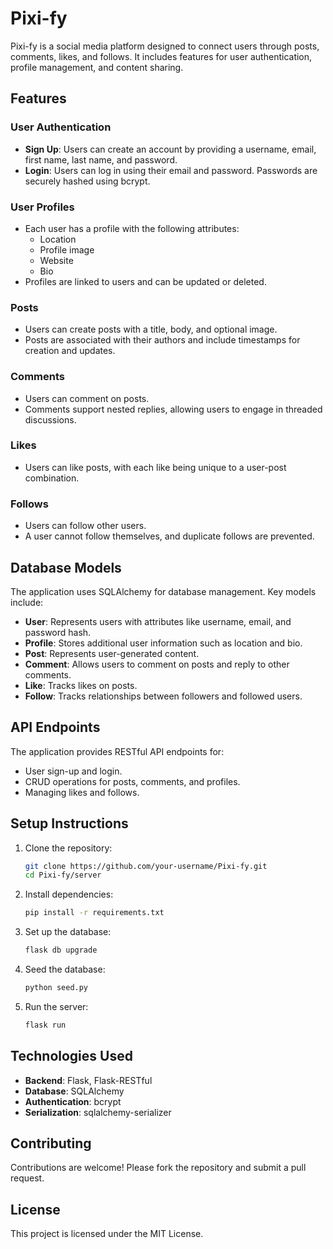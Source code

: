 # Pixi-fy
Pixi-fy is a social media platform designed to connect users through posts, comments, likes, and follows. It includes features for user authentication, profile management, and content sharing.

## Features

### User Authentication
- **Sign Up**: Users can create an account by providing a username, email, first name, last name, and password.
- **Login**: Users can log in using their email and password. Passwords are securely hashed using bcrypt.

### User Profiles
- Each user has a profile with the following attributes:
    - Location
    - Profile image
    - Website
    - Bio
- Profiles are linked to users and can be updated or deleted.

### Posts
- Users can create posts with a title, body, and optional image.
- Posts are associated with their authors and include timestamps for creation and updates.

### Comments
- Users can comment on posts.
- Comments support nested replies, allowing users to engage in threaded discussions.

### Likes
- Users can like posts, with each like being unique to a user-post combination.

### Follows
- Users can follow other users.
- A user cannot follow themselves, and duplicate follows are prevented.

## Database Models
The application uses SQLAlchemy for database management. Key models include:
- **User**: Represents users with attributes like username, email, and password hash.
- **Profile**: Stores additional user information such as location and bio.
- **Post**: Represents user-generated content.
- **Comment**: Allows users to comment on posts and reply to other comments.
- **Like**: Tracks likes on posts.
- **Follow**: Tracks relationships between followers and followed users.

## API Endpoints
The application provides RESTful API endpoints for:
- User sign-up and login.
- CRUD operations for posts, comments, and profiles.
- Managing likes and follows.

## Setup Instructions
1. Clone the repository:
     ```bash
     git clone https://github.com/your-username/Pixi-fy.git
     cd Pixi-fy/server
     ```
2. Install dependencies:
     ```bash
     pip install -r requirements.txt
     ```
3. Set up the database:
     ```bash
     flask db upgrade
     ```
4. Seed the database:
     ```bash
     python seed.py
     ```
5. Run the server:
     ```bash
     flask run
     ```

## Technologies Used
- **Backend**: Flask, Flask-RESTful
- **Database**: SQLAlchemy
- **Authentication**: bcrypt
- **Serialization**: sqlalchemy-serializer

## Contributing
Contributions are welcome! Please fork the repository and submit a pull request.

## License
This project is licensed under the MIT License.
